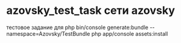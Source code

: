 # azovsky_test_task сети azovsky
тестовое задание для 
php bin/console generate:bundle --namespace=Azovsky/TestBundle
php app/console assets:install
